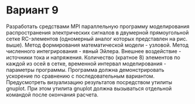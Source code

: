 # Вариант 9

Разработать средствами MPI параллельную программу моделирования распространения электрических сигналов в двумерной прямоугольной сетке RC-элементов (одномерный аналог которых представлен на рис. выше). Метод формирования математической модели - узловой. Метод численного интегрирования - явный Эйлера. Внешнее воздействие - источники тока и напряжения. Количество (кратное 8) элементов по каждой из осей в сетке, временной интервал моделирования - параметры программы. Программа должна демонстрировать ускорение по сравнению с последовательным вариантом. Предусмотреть визуализацию результатов посредством утилиты gnuplot. При этом утилита gnuplot должна вызываться отдельной командой после окончания расчета. 